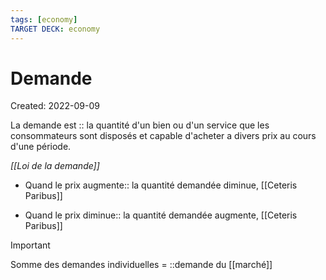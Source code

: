 ```yaml
---
tags: [economy] 
TARGET DECK: economy
---
```

# Demande
Created: 2022-09-09

La demande est :: la quantité d'un bien ou d'un service que les consommateurs sont disposés et capable d'acheter a divers prix au cours d'une période.
<!--SR:!2022-10-08,16,230-->

*[[Loi de la demande]]*
- Quand le prix augmente:: la quantité demandée diminue, [[Ceteris Paribus]]
<!--SR:!2022-11-08,44,290-->
- Quand le prix diminue:: la quantité demandée augmente, [[Ceteris Paribus]]
<!--SR:!2022-11-27,60,310-->

> [!important]
> Somme des demandes individuelles = ::demande du [[marché]]
<!--SR:!2022-09-30,6,250-->

